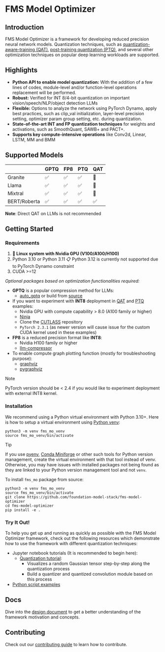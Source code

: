# FMS Model Optimizer

## Introduction

FMS Model Optimizer is a framework for developing reduced precision neural network models. Quantization techniques, such as [quantization-aware-training (QAT)](https://arxiv.org/abs/2407.11062), [post-training quantization (PTQ)](https://arxiv.org/abs/2102.05426), and several other optimization techniques on popular deep learning workloads are supported.

## Highlights

- **Python API to enable model quantization:** With the addition of a few lines of codes, module-level and/or function-level operations replacement will be performed.
- **Robust:** Verified for INT 8/4-bit quantization on important vision/speech/NLP/object detection LLMs
- **Flexible:** Options to analyze the network using PyTorch Dynamo, apply best practices, such as clip_val initialization, layer-level precision setting, optimizer param group setting, etc. during quantization.
- **State-of-the-art INT and FP quantization techniques** for weights and activations, such as SmoothQuant, SAWB+ and PACT+.
- **Supports key compute-intensive operations** like Conv2d, Linear, LSTM, MM and BMM

## Supported Models

| | GPTQ | FP8 | PTQ | QAT |
|---|------|-----|-----|-----|
| Granite      |:white_check_mark:|:white_check_mark:|:white_check_mark:|:black_square_button:|
| Llama        |:white_check_mark:|:white_check_mark:|:white_check_mark:|:black_square_button:|
| Mixtral      |:white_check_mark:|:white_check_mark:|:white_check_mark:|:black_square_button:|
| BERT/Roberta |:white_check_mark:|:white_check_mark:|:white_check_mark:|:white_check_mark:   |

**Note**: Direct QAT on LLMs is not recommended

## Getting Started

### Requirements

1. **🐧 Linux system with Nvidia GPU (V100/A100/H100)**
2. Python 3.10 or Python 3.11
    📋 Python 3.12 is currently not supported due to PyTorch Dynamo constraint
2. CUDA >=12

*Optional packages based on optimization functionalities required:*

- **GPTQ** is a popular compression method for LLMs: 
    - [auto_gptq](https://pypi.org/project/auto-gptq/) or build from [source](https://github.com/AutoGPTQ/AutoGPTQ)
- If you want to experiment with **INT8** deployment in [QAT](./examples/QAT_INT8/) and [PTQ](./examples/PTQ_INT8/) examples:
    - Nvidia GPU with compute capability > 8.0 (A100 family or higher)
    - [Ninja](https://ninja-build.org/)
    - Clone the [CUTLASS](https://github.com/NVIDIA/cutlass) repository
    - `PyTorch 2.3.1` (as newer version will cause issue for the custom CUDA kernel used in these examples)
- **FP8** is a reduced precision format like **INT8**:
    - Nvidia H100 family or higher
    - [llm-compressor](https://github.com/vllm-project/llm-compressor)
- To enable compute graph plotting function (mostly for troubleshooting purpose):
    - [graphviz](https://graphviz.org/)
    - [pygraphviz](https://pygraphviz.github.io/)

> [!NOTE]
> PyTorch version should be < 2.4 if you would like to experiment deployment with external INT8 kernel.

### Installation

We recommend using a Python virtual environment with Python 3.10+. Here is how to setup a virtual environment using [Python venv](https://docs.python.org/3/library/venv.html):

```
python3 -m venv fms_mo_venv
source fms_mo_venv/bin/activate
```

> [!TIP]
> If you use [pyenv](https://github.com/pyenv/pyenv), [Conda Miniforge](https://github.com/conda-forge/miniforge) or other such tools for Python version management, create the virtual environment with that tool instead of venv. Otherwise, you may have issues with installed packages not being found as they are linked to your Python version management tool and not `venv`.

To install `fms_mo` package from source:

```shell
python3 -m venv fms_mo_venv
source fms_mo_venv/bin/activate
git clone https://github.com/foundation-model-stack/fms-model-optimizer
cd fms-model-optimizer
pip install -e .
```

### Try It Out!

To help you get up and running as quickly as possible with the FMS Model Optimizer framework, check out the following resources which demonstrate how to use the framework with different quantization techniques:

 - Jupyter notebook tutorials (It is recommended to begin here):
    - [Quantization tutorial](tutorials/quantization_tutorial.ipynb):
        - Visualizes a random Gaussian tensor step-by-step along the quantization process
        - Build a quantizer and quantized convolution module based on this process
- [Python script examples](./examples/)

## Docs

Dive into the [design document](./docs/fms_mo_design.md) to get a better understanding of the
framework motivation and concepts.

## Contributing

Check out our [contributing guide](CONTRIBUTING.md) to learn how to contribute.
